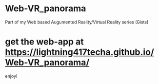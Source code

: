 # Web-VR_panorama
Part of my Web based Augumented Reality/Virtual Reality series (Gists)
# get the web-app at https://lightning417techa.github.io/Web-VR_panorama/
enjoy!
